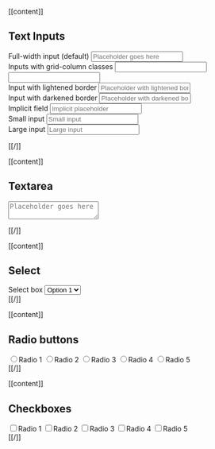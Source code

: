 [[content]]
## Text Inputs

<div class="field">
    <label>Full-width input (default)</label>
    <input type="text" name="" id="" placeholder="Placeholder goes here">
</div>

<div class="field gutter">
    <label>Inputs with grid-column classes</label>
    <input type="text" class="col-6" name="" id=""><input type="text" class="col-6" name="" id="">
</div>

<div class="field">
    <label>Input with lightened border</label>
    <input type="text" name="" id="" class="lighten" placeholder="Placeholder with lightened border">
</div>

<div class="field">
    <label>Input with darkened border</label>
    <input type="text" name="" id="" class="darken" placeholder="Placeholder with darkened border">
</div>

<div class="field">
    <label>Implicit field</label>
    <input type="text" name="" id="" class="implicit" placeholder="Implicit placeholder">
</div>

<div class="field">
    <label>Small input</label>
    <input type="text" name="" id="" class="small" placeholder="Small input">
</div>

<div class="field">
    <label>Large input</label>
    <input type="text" name="" id="" class="large" placeholder="Large input">
</div>

[[/]]

[[content]]
## Textarea

<textarea name="" id="" placeholder="Placeholder goes here"></textarea>
[[/]]

[[content]]
## Select

<div class="field">
    <label for="">Select box</label>
    <select name="" id="">
        <option value="">Option 1</option>
        <option value="">Option 2</option>
        <option value="">Option 3</option>
        <option value="">Option 4</option>
        <option value="">Option 5</option>
    </select>
</div>
[[/]]

[[content]]
## Radio buttons

<div class="field">
    <label><input type="radio" name="radio" id=""><span>Radio 1</span></label>
    <label><input type="radio" name="radio" id=""><span>Radio 2</span></label>
    <label><input type="radio" name="radio" id=""><span>Radio 3</span></label>
    <label><input type="radio" name="radio" id=""><span>Radio 4</span></label>
    <label><input type="radio" name="radio" id=""><span>Radio 5</span></label>
</div>
[[/]]

[[content]]
## Checkboxes

<div class="field">
    <label><input type="checkbox" name="checkbox" id=""><span>Radio 1</span></label>
    <label><input type="checkbox" name="checkbox" id=""><span>Radio 2</span></label>
    <label><input type="checkbox" name="checkbox" id=""><span>Radio 3</span></label>
    <label><input type="checkbox" name="checkbox" id=""><span>Radio 4</span></label>
    <label><input type="checkbox" name="checkbox" id=""><span>Radio 5</span></label>
</div>
[[/]]